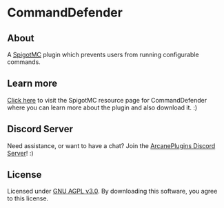 # CommandDefender

## About
A [SpigotMC](htts://www.spigotmc.org) plugin which prevents users from running configurable commands.

## Learn more
[Click here]() to visit the SpigotMC resource page for CommandDefender where you can learn more about the plugin and also download it. :)

## Discord Server
Need assistance, or want to have a chat? Join the [ArcanePlugins Discord Server](https://discord.io/arcaneplugins)! :)

## License
Licensed under [GNU AGPL v3.0](). By downloading this software, you agree to this license.